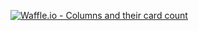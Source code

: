 [![Waffle.io - Columns and their card count](https://badge.waffle.io/thanatchakromsang/react-ts-playground.svg?columns=all)](https://waffle.io/thanatchakromsang/react-ts-playground)
